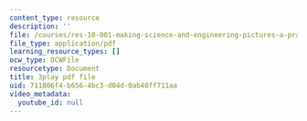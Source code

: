 ```yaml
---
content_type: resource
description: ''
file: /courses/res-10-001-making-science-and-engineering-pictures-a-practical-guide-to-presenting-your-work-spring-2016/711806f4b6564bc3d04d0ab48ff711aa_fdJ7hBBivQc.pdf
file_type: application/pdf
learning_resource_types: []
ocw_type: OCWFile
resourcetype: Document
title: 3play pdf file
uid: 711806f4-b656-4bc3-d04d-0ab48ff711aa
video_metadata:
  youtube_id: null
---
```

